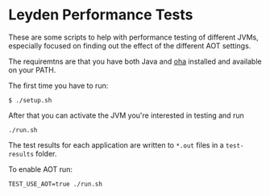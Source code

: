 
# Leyden Performance Tests

These are some scripts to help with performance testing of different JVMs, especially focused on finding out the effect of the different AOT settings.

The requiremtns are that you have both Java and [oha](https://github.com/hatoo/oha) installed and available on your PATH.

The first time you have to run:

```
$ ./setup.sh
```

After that you can activate the JVM you're interested in testing and run

```
./run.sh
```

The test results for each application are written to `*.out` files in a `test-results` folder.

To enable AOT run:

```
TEST_USE_AOT=true ./run.sh
```
